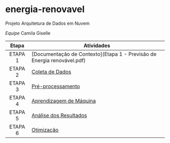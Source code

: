 # energia-renovavel
Projeto Arquitetura de Dados em Nuvem

*Equipe*
Camila
Giselle

| Etapa         | Atividades |
|  :----:   | ----------- |
| ETAPA 1        |[Documentação de Contexto](Etapa 1 - Previsão de Energia renovável.pdf) |
| ETAPA 2        |[Coleta de Dados]() |
| ETAPA 3        |[Pré-processamento]() |
| ETAPA 4        |[Aprendizagem de Máquina]()|
| ETAPA 5        |[Análise dos Resultados]() |
| ETAPA 6        |[Otimização]() |


